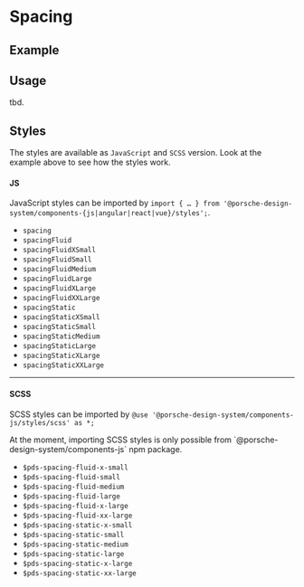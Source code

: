# Spacing

<TableOfContents></TableOfContents>

## Example

<Playground :frameworkMarkup="codeExample" :externalStackBlitzDependencies="['styled-components']">
  <ExampleStylesSpacing />
</Playground>

## Usage

tbd.

## Styles

The styles are available as `JavaScript` and `SCSS` version. Look at the example above to see how the styles work.

#### JS

JavaScript styles can be imported by
`import { … } from '@porsche-design-system/components-{js|angular|react|vue}/styles';`.

- `spacing`
- `spacingFluid`
- `spacingFluidXSmall`
- `spacingFluidSmall`
- `spacingFluidMedium`
- `spacingFluidLarge`
- `spacingFluidXLarge`
- `spacingFluidXXLarge`
- `spacingStatic`
- `spacingStaticXSmall`
- `spacingStaticSmall`
- `spacingStaticMedium`
- `spacingStaticLarge`
- `spacingStaticXLarge`
- `spacingStaticXXLarge`

---

#### SCSS

SCSS styles can be imported by `@use '@porsche-design-system/components-js/styles/scss' as *;`

<p-inline-notification heading="Important note" state="warning" persistent="true">
 At the moment, importing SCSS styles is only possible from `@porsche-design-system/components-js` npm package.
</p-inline-notification>

- `$pds-spacing-fluid-x-small`
- `$pds-spacing-fluid-small`
- `$pds-spacing-fluid-medium`
- `$pds-spacing-fluid-large`
- `$pds-spacing-fluid-x-large`
- `$pds-spacing-fluid-xx-large`
- `$pds-spacing-static-x-small`
- `$pds-spacing-static-small`
- `$pds-spacing-static-medium`
- `$pds-spacing-static-large`
- `$pds-spacing-static-x-large`
- `$pds-spacing-static-xx-large`

<script lang="ts">
import Vue from 'vue';
import Component from 'vue-class-component';
import { getStylesSpacingCodeSamples } from '@porsche-design-system/shared';
import { adjustSelectedFramework } from '@/utils';
import ExampleStylesSpacing from '@/pages/patterns/styles/example-spacing.vue';

@Component({
  components: {
    ExampleStylesSpacing
  },
})
export default class Code extends Vue {
  codeExample = getStylesSpacingCodeSamples();

  public mounted(): void {
    adjustSelectedFramework(this.codeExample);
  }
}
</script>

